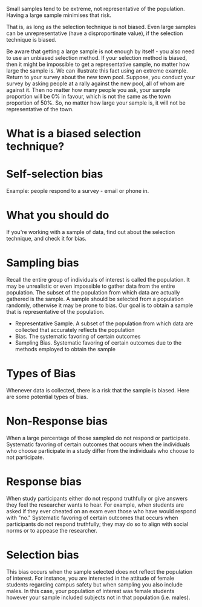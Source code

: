 Small samples tend to be extreme, not representative of the population. Having a large sample minimises that risk.

That is, as long as the selection technique is not biased. Even large samples can be unrepresentative (have a disproportinate value), if the selection technique is biased.

Be aware that getting a large sample is not enough by itself - you also need to use an unbiased selection method. If your selection method is biased, then it might be impossible to get a representative sample, no matter how large the sample is. We can illustrate this fact using an extreme example. Return to your survey about the new town pool. Suppose, you conduct your survey by asking people at a rally against the new pool, all of whom are against it. Then no matter how many people you ask, your sample proportion will be 0% in favour, which is not the same as the town proportion of 50%. So, no matter how large your sample is, it will not be representative of the town.

# What is a biased selection technique?

# Self-selection bias

Example: people respond to a survey - email or phone in.

# What you should do

If you're working with a sample of data, find out about the selection technique, and check it for bias.

# Sampling bias

Recall the entire group of individuals of interest is called the population. It may be unrealistic or even impossible to gather data from the entire population. The subset of the population from which data are actually gathered is the sample. A sample should be selected from a population randomly, otherwise it may be prone to bias. Our goal is to obtain a sample that is representative of the population.

- Representative Sample. A subset of the population from which data are collected that accurately reflects the population
- Bias. The systematic favoring of certain outcomes
- Sampling Bias. Systematic favoring of certain outcomes due to the methods employed to obtain the sample

# Types of Bias

Whenever data is collected, there is a risk that the sample is biased. Here are some potential types of bias.

# Non-Response bias

When a large percentage of those sampled do not respond or participate. Systematic favoring of certain outcomes that occurs when the individuals who choose participate in a study differ from the individuals who choose to not participate.

# Response bias

When study participants either do not respond truthfully or give answers they feel the researcher wants to hear. For example, when students are asked if they ever cheated on an exam even those who have would respond with "no." Systematic favoring of certain outcomes that occurs when participants do not respond truthfully; they may do so to align with social norms or to appease the researcher.

# Selection bias

This bias occurs when the sample selected does not reflect the population of interest. For instance, you are interested in the attitude of female students regarding campus safety but when sampling you also include males. In this case, your population of interest was female students however your sample included subjects not in that population (i.e. males).